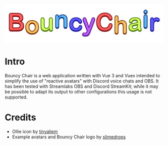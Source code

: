 ![Bouncy Chair!](public/logo.png)

# Intro

Bouncy Chair is a web application written with Vue 3 and Vuex intended to simplify the use of "reactive avatars" with Discord voice chats and OBS. It has been tested with Streamlabs OBS and Discord StreamKit; while it may be possible to adapt its output to other configurations this usage is not supported.

# Credits

- Ollie icon by [tinyaliem](https://www.twitter.com/tinyaliem)
- Example avatars and Bouncy Chair logo by [slimedrops](https://www.twitter.com/slimedrops)

